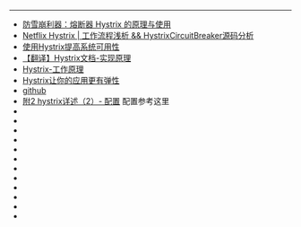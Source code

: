 



----
- [防雪崩利器：熔断器 Hystrix 的原理与使用](http://my.oschina.net/ybakswu/blog/734374)
- [Netflix Hystrix | 工作流程浅析 && HystrixCircuitBreaker源码分析](http://www.sczyh30.com/posts/Microservice/netflix-hystrix-how-it-works-summary/)
- [使用Hystrix提高系统可用性](http://itindex.net/detail/48645-hystrix-系统-可用性)
- [【翻译】Hystrix文档-实现原理](http://youdang.github.io/2016/02/05/translate-hystrix-wiki-how-it-works/)
- [Hystrix-工作原理](http://wangweiqing.github.io/blog/2016/06/20/hystrix-gong-zuo-yuan-li/)
- [Hystrix让你的应用更有弹性](https://stonetingxin.gitbooks.io/hystrix/content/hystrix_at_work.html)
- [github](https://github.com/Netflix/Hystrix/wiki/How-To-Use)
- ​[附2 hystrix详述（2）- 配置](http://www.cnblogs.com/java-zhao/p/5524584.html)  配置参考这里
- []()
- []()
- []()
- []()
- []()
- []()
- []()
- []()
- []()
- []()
- []()
- []()
